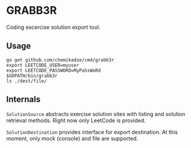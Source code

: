 GRABB3R
=======
Coding excercise solution export tool.

Usage
-----
```
go get github.com/chemikadze/cmd/grabb3r
export LEETCODE_USER=myuser
export LEETCODE_PASSWORD=MyPaSsWoRd
$GOPATH/bin/grabb3r
ls ./dest/file/
```

Internals
---------
`SolutionSource` abstracts exercise solution sites with listing and 
solution retrieval methods. Right now only LeetCode is provided. 

`SolutionDestination` provides interface for export destination.
At this moment, only mock (console) and file are supported.

